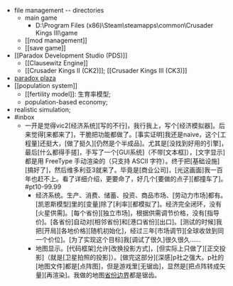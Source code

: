 - file management -- directories
    - main game
        - D:\Program Files (x86)\Steam\steamapps\common\Crusader Kings III\game
    - [[mod management]]
    - [[save game]]
- [[Paradox Development Studio (PDS)]]
    - [[Clausewitz Engine]]
    - [[Crusader Kings II (CK2)]]; [[Crusader Kings III (CK3)]]
- [paradox plaza](((A8pNv3Mgv)))
- [[population system]]
    - [[fertility model]]: 生育率模型; 
    - population-based economy; 
- realistic simulation; 
- #inbox
    - 一开是觉得vic2[经济系统][写的不行]，我行我上，写个[经济模拟器]。后来觉得[来都来了]，干脆把功能都做了。[事实证明]我还是naive，这个[工程量]还挺大，[做了挺久][仍然是个半成品]。尤其是[没找到好用的引擎]，最后[什么都得手搓]，手写了一个[GUI系统]（不带[文本框]），[文字显示]都是用 FreeType 手动渲染的（只支持 ASCII 字符）。终于把[基础设施][搞好了]，然后维多利亚3就来了。毕竟是[商业公司]，[光这画面]我一百年也赶不上。看了详细介绍，更要命了，好几个[要做的点子][都撞车了]。 #pt10-99.99
        - 经济系统。生产、消费、储蓄、投资、商品市场、[劳动力市场]都有。[凯恩斯模型]里的[变量]除了[利率][都模拟了]。经济完全闭环，没有[火星供需]。[每个省份][独立市场]，根据供需调节价格，没有[指导价]。[各省份]自动对[相邻省份]和[港口省份][出口]。[测试的时候]我把[开局][各地价格][随机初始化]，经过三年[市场调节][全球收敛到同一个价位]。[为了实现这个目标]我[调试了很久]很久很久……
        - 地图显示。[代码框架]允许[改换投影方式]，[但实际上只做了][正交投影]（就是[卫星拍照的投影]）。[做完这部分][深感]p社之强大。p社的[地图文件]都是[点阵图]，但是游戏里[无锯齿]，显然是[把点阵转成矢量][再渲染]。我做的地图[省份边界](https://bbs.saraba1st.com/2b/thread-2005751-1-1.html)都是锯齿。
